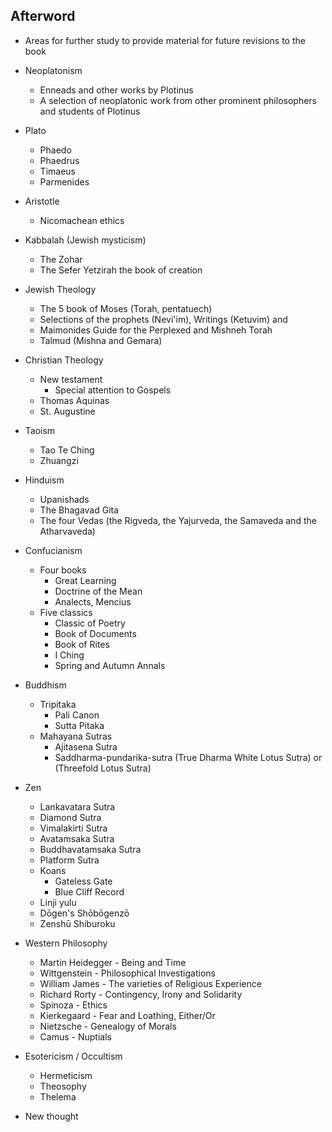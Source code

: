 ## Afterword

- Areas for further study to provide material for future revisions to the book

- Neoplatonism
    - Enneads and other works by Plotinus
    - A selection of neoplatonic work from other prominent philosophers and students of Plotinus
- Plato
    - Phaedo
    - Phaedrus
    - Timaeus
    - Parmenides
- Aristotle
    - Nicomachean ethics
- Kabbalah (Jewish mysticism)
    - The Zohar
    - The Sefer Yetzirah the book of creation
- Jewish Theology
    - The 5 book of Moses (Torah, pentatuech)
    - Selections of the prophets (Nevi'im), Writings (Ketuvim) and 
    - Maimonides Guide for the Perplexed and Mishneh Torah
    - Talmud (Mishna and Gemara)
- Christian Theology
    - New testament
        - Special attention to Gospels
    - Thomas Aquinas
    - St. Augustine
- Taoism
    - Tao Te Ching
    - Zhuangzi
- Hinduism
    - Upanishads
    - The Bhagavad Gita
    - The four Vedas (the Rigveda, the Yajurveda, the Samaveda and the Atharvaveda)
- Confucianism
    - Four books
        - Great Learning
        - Doctrine of the Mean
        - Analects, Mencius
    - Five classics
        - Classic of Poetry
        - Book of Documents
        - Book of Rites
        - I Ching
        - Spring and Autumn Annals
- Buddhism
    - Tripitaka
        - Pali Canon
        - Sutta Pitaka
    - Mahayana Sutras
        - Ajitasena Sutra
        - Saddharma-pundarika-sutra (True Dharma White Lotus Sutra) or (Threefold Lotus Sutra)
- Zen
    - Lankavatara Sutra
    - Diamond Sutra
    - Vimalakirti Sutra
    - Avatamsaka Sutra
    - Buddhavatamsaka Sutra
    - Platform Sutra
    - Koans
        - Gateless Gate
        - Blue Cliff Record
    - Linji yulu
    - Dōgen's Shōbōgenzō
    - Zenshū Shiburoku
- Western Philosophy
    - Martin Heidegger - Being and Time
    - Wittgenstein - Philosophical Investigations
    - William James - The varieties of Religious Experience
    - Richard Rorty - Contingency, Irony and Solidarity
    - Spinoza - Ethics
    - Kierkegaard - Fear and Loathing, Either/Or
    - Nietzsche - Genealogy of Morals
    - Camus - Nuptials
- Esotericism / Occultism
    - Hermeticism
    - Theosophy
    - Thelema
- New thought
